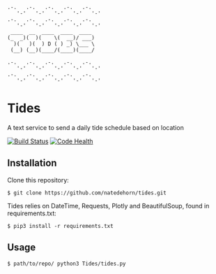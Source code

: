     .-.   .-.   .-.   .-.   .-.   
       '-'   '-'   '-'   '-'   '-'  
    .-.   .-.   .-.   .-.   .-.
       '-'   '-'   '-'   '-'   '-' 
     ____  __  ____  ____  ____ 
    (_  _)(  )(    \(  __)/ ___)
      )(   )(  ) D ( ) _) \___ \
     (__) (__)(____/(____)(____/

    .-.   .-.   .-.   .-.   .-. 
       '-'   '-'   '-'   '-'   '-' 
    .-.   .-.   .-.   .-.   .-.   
       '-'   '-'   '-'   '-'   '-'

# Tides #
A text service to send a daily tide schedule based on location

[![Build Status](https://travis-ci.org/natedehorn/tides.svg?branch=master)](https://travis-ci.org/natedehorn/tides)
[![Code Health](https://landscape.io/github/natedehorn/tides/master/landscape.svg?style=flat)](https://landscape.io/github/natedehorn/tides/master)

## Installation ##

Clone this repository:
```
$ git clone https://github.com/natedehorn/tides.git
```

Tides relies on DateTime, Requests, Plotly and BeautifulSoup, found in requirements.txt:
```
$ pip3 install -r requirements.txt
```

## Usage ##

```
$ path/to/repo/ python3 Tides/tides.py
